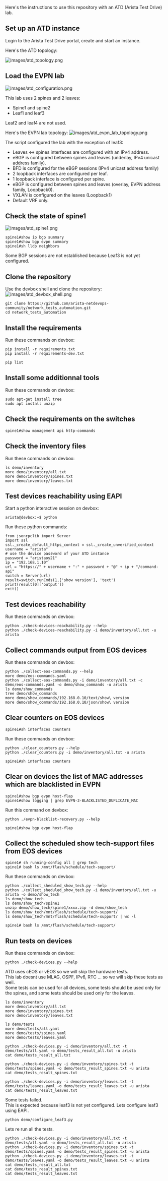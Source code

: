 Here's the instructions to use this repository with an ATD (Arista Test Drive) lab.

## Set up an ATD instance

Login to the Arista Test Drive portal, create and start an instance.

Here's the ATD topology:

![images/atd_topology.png](images/atd_topology.png)

## Load the EVPN lab

![images/atd_configuration.png](images/atd_configuration.png)

This lab uses 2 spines and 2 leaves:
- Spine1 and spine2
- Leaf1 and leaf3

Leaf2 and leaf4 are not used.

Here's the EVPN lab topology:
![images/atd_evpn_lab_topology.png](images/atd_evpn_lab_topology.png)

The script configured the lab with the exception of leaf3:
- Leaves <-> spines interfaces are configured with an IPv4 address.
- eBGP is configured between spines and leaves (underlay, IPv4 unicast address family).
- BFD is configured for the eBGP sessions (IPv4 unicast address family)
- 2 loopback interfaces are configured per leaf.
- 1 loopback interface is configured per spine.
- eBGP is configured between spines and leaves (overlay, EVPN address family, Loopback0).
- VXLAN is configured on the leaves (Loopback1)
- Default VRF only.

## Check the state of spine1

![images/atd_spine1.png](images/atd_spine1.png)

```
spine1#show ip bgp summary
spine1#show bgp evpn summary
spine1#sh lldp neighbors
```
Some BGP sessions are not established because Leaf3 is not yet configured.

## Clone the repository

Use the devbox shell and clone the repository:
![images/atd_devbox_shell.png](images/atd_devbox_shell.png)

```
git clone https://github.com/arista-netdevops-community/network_tests_automation.git
cd network_tests_automation
```

## Install the requirements

Run these commands on devbox:
```
pip install -r requirements.txt
pip install -r requirements-dev.txt
```
```
pip list
```

## Install some additionnal tools

Run these commands on devbox:
```
sudo apt-get install tree
sudo apt install unzip
```

## Check the requirements on the switches

```
spine1#show management api http-commands
```

## Check the inventory files

Run these commands on devbox:
```
ls demo/inventory
more demo/inventory/all.txt
more demo/inventory/spines.txt
more demo/inventory/leaves.txt
```

## Test devices reachability using EAPI

Start a python interactive session on devbox:
```
arista@devbox:~$ python
```
Run these python commands:
```
from jsonrpclib import Server
import ssl
ssl._create_default_https_context = ssl._create_unverified_context
username = "arista"
# use the device password of your ATD instance
password = "aristaoy21"
ip = "192.168.1.10"
url = "https://" + username + ":" + password + "@" + ip + "/command-api"
switch = Server(url)
result=switch.runCmds(1,['show version'], 'text')
print(result[0]['output'])
exit()
```

## Test devices reachability

Run these commands on devbox:
```
python ./check-devices-reachability.py --help
python ./check-devices-reachability.py -i demo/inventory/all.txt -u arista
```

## Collect commands output from EOS devices

Run these commands on devbox:
```
python ./collect-eos-commands.py --help
more demo/eos-commands.yaml
python ./collect-eos-commands.py -i demo/inventory/all.txt -c demo/eos-commands.yaml -o demo/show_commands -u arista
ls demo/show_commands
tree demo/show_commands
more demo/show_commands/192.168.0.10/text/show\ version
more demo/show_commands/192.168.0.10/json/show\ version
```

## Clear counters on EOS devices

```
spine1#sh interfaces counters
```
Run these commands on devbox:
```
python ./clear_counters.py --help
python ./clear_counters.py -i demo/inventory/all.txt -u arista
```
```
spine1#sh interfaces counters
```

## Clear on devices the list of MAC addresses which are blacklisted in EVPN

```
spine1#show bgp evpn host-flap
spine1#show logging | grep EVPN-3-BLACKLISTED_DUPLICATE_MAC
```
Run this command on devbox:
```
python ./evpn-blacklist-recovery.py --help
```
```
spine1#show bgp evpn host-flap
```

## Collect the scheduled show tech-support files from EOS devices

```
spine1# sh running-config all | grep tech
spine1# bash ls /mnt/flash/schedule/tech-support/
```
Run these commands on devbox:
```
python ./collect_sheduled_show_tech.py --help
python ./collect_sheduled_show_tech.py -i demo/inventory/all.txt -u arista -o demo/show_tech
ls demo/show_tech
ls demo/show_tech/spine1
unzip demo/show_tech/spine1/xxxx.zip -d demo/show_tech
ls demo/show_tech/mnt/flash/schedule/tech-support/
ls demo/show_tech/mnt/flash/schedule/tech-support/ | wc -l
```
```
spine1# bash ls /mnt/flash/schedule/tech-support/
```

## Run tests on devices

Run these commands on devbox:
```
python ./check-devices.py --help
```

ATD uses cEOS or vEOS so we will skip the hardware tests.  
This lab doesnt use MLAG, OSPF, IPv6, RTC ... so we will skip these tests as well.  
Some tests can be used for all devices, some tests should be used only for the spines, and some tests should be used only for the leaves.  

```
ls demo/inventory
more demo/inventory/all.txt
more demo/inventory/spines.txt
more demo/inventory/leaves.txt
```
```
ls demo/tests
more demo/tests/all.yaml
more demo/tests/spines.yaml
more demo/tests/leaves.yaml
```
```
python ./check-devices.py -i demo/inventory/all.txt -t demo/tests/all.yaml -o demo/tests_result_all.txt -u arista
cat demo/tests_result_all.txt
```
```
python ./check-devices.py -i demo/inventory/spines.txt -t demo/tests/spines.yaml -o demo/tests_result_spines.txt -u arista
cat demo/tests_result_spines.txt
```
```
python ./check-devices.py -i demo/inventory/leaves.txt -t demo/tests/leaves.yaml -o demo/tests_result_leaves.txt -u arista
cat demo/tests_result_leaves.txt
```
Some tests failed.  
This is expected because leaf3 is not yet configured.
Lets configure leaf3 using EAPI.
```
python demo/configure_leaf3.py
```
Lets re run all the tests.
```
python ./check-devices.py -i demo/inventory/all.txt -t demo/tests/all.yaml -o demo/tests_result_all.txt -u arista
python ./check-devices.py -i demo/inventory/spines.txt -t demo/tests/spines.yaml -o demo/tests_result_spines.txt -u arista
python ./check-devices.py -i demo/inventory/leaves.txt -t demo/tests/leaves.yaml -o demo/tests_result_leaves.txt -u arista
cat demo/tests_result_all.txt
cat demo/tests_result_spines.txt
cat demo/tests_result_leaves.txt
```
